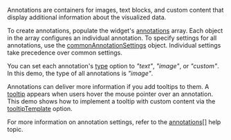 Annotations are containers for images, text blocks, and custom content that display additional information about the visualized data.

To create annotations, populate the widget's [annotations](/Documentation/ApiReference/Data_Visualization_Widgets/dxPieChart/Configuration/annotations/) array. Each object in the array configures an individual annotation. To specify settings for all annotations, use the [commonAnnotationSettings](/Documentation/ApiReference/Data_Visualization_Widgets/dxPieChart/Configuration/commonAnnotationSettings/) object. Individual settings take precedence over common settings.

You can set each annotation's [type](/Documentation/ApiReference/Data_Visualization_Widgets/dxPieChart/Configuration/annotations/#type) option to *"text"*, *"image"*, or *"custom"*. In this demo, the type of all annotations is *"image"*.

Annotations can deliver more information if you add tooltips to them. A [tooltip](/Documentation/ApiReference/Data_Visualization_Widgets/dxPieChart/Configuration/tooltip/) appears when users hover the mouse pointer over an annotation. This demo shows how to implement a tooltip with custom content via the [tooltipTemplate](/Documentation/ApiReference/Data_Visualization_Widgets/dxPieChart/Configuration/annotations/#tooltipTemplate) option. 

For more information on annotation settings, refer to the [annotations[]](/Documentation/ApiReference/Data_Visualization_Widgets/dxPieChart/Configuration/annotations/) help topic.
